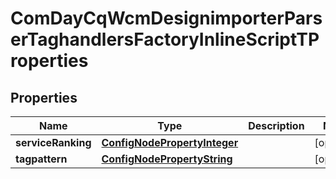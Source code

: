 
# ComDayCqWcmDesignimporterParserTaghandlersFactoryInlineScriptTProperties

## Properties
Name | Type | Description | Notes
------------ | ------------- | ------------- | -------------
**serviceRanking** | [**ConfigNodePropertyInteger**](ConfigNodePropertyInteger.md) |  |  [optional]
**tagpattern** | [**ConfigNodePropertyString**](ConfigNodePropertyString.md) |  |  [optional]



